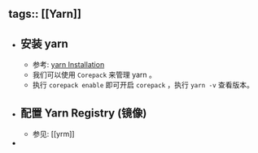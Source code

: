 tags:: [[Yarn]]
---

- ## 安装 yarn
	- 参考: [yarn Installation](https://yarnpkg.com/getting-started/install#nodejs-1610)
	- 我们可以使用 `Corepack` 来管理 yarn 。
	- 执行 `corepack enable` 即可开启 `corepack`  ，执行 `yarn -v` 查看版本。
- ## 配置 Yarn Registry (镜像)
	- 参见: [[yrm]]
-